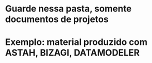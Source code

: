 # Guarde nessa pasta, somente documentos de projetos
# Exemplo: material produzido com ASTAH, BIZAGI, DATAMODELER
